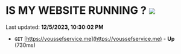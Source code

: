 # IS MY WEBSITE RUNNING ? [![](https://img.shields.io/static/v1?label=Sponsor&message=%E2%9D%A4&logo=GitHub&color=%23fe8e86)](https://github.com/sponsors/<username>)

Last updated: **12/5/2023, 10:30:02 PM**

- `GET` [https://youssefservice.me](https://youssefservice.me) - **Up** (730ms)
